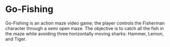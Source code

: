 # Go-Fishing
Go-Fishing is an action maze video game; the player controls the Fisherman character through a semi open maze. The objective is to catch all the fish in the maze while avoiding three horizontally moving sharks: Hammer, Lemon, and Tiger.
